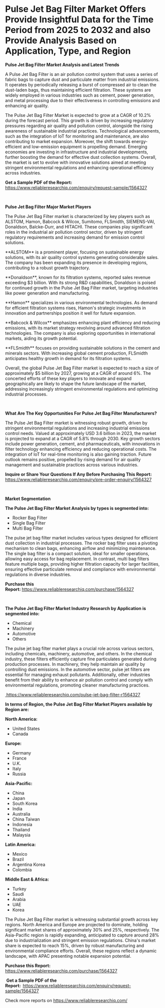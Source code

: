 <p><h1>Pulse Jet Bag Filter Market Offers Provide Insightful Data for the Time Period from 2025 to 2032 and also Provide Analysis Based on Application, Type, and Region</h1></p><p><strong>Pulse Jet Bag Filter Market Analysis and Latest Trends</strong></p>
<p><p>A Pulse Jet Bag Filter is an air pollution control system that uses a series of fabric bags to capture dust and particulate matter from industrial emissions. It operates by periodically releasing a burst of compressed air to clean the dust-laden bags, thus maintaining efficient filtration. These systems are widely employed in various industries such as cement, power generation, and metal processing due to their effectiveness in controlling emissions and enhancing air quality.</p><p>The Pulse Jet Bag Filter Market is expected to grow at a CAGR of 10.2% during the forecast period. This growth is driven by increasing regulatory pressures regarding air quality and pollution control, alongside the rising awareness of sustainable industrial practices. Technological advancements, such as the integration of IoT for monitoring and maintenance, are also contributing to market expansion. Moreover, the shift towards energy-efficient and low-emission equipment is propelling demand. Emerging economies are investing in infrastructure and industrial developments, further boosting the demand for effective dust collection systems. Overall, the market is set to evolve with innovative solutions aimed at meeting stringent environmental regulations and enhancing operational efficiency across industries.</p></p>
<p><strong>Get a Sample PDF of the Report:&nbsp;</strong> <a href="https://www.reliableresearchiq.com/enquiry/request-sample/1564327?utm_campaign=973&utm_medium=2&utm_source=Github&utm_content=ia&utm_term=16022025&utm_id=pulse-jet-bag-filter">https://www.reliableresearchiq.com/enquiry/request-sample/1564327</a></p>
<p>&nbsp;</p>
<p><strong>Pulse Jet Bag Filter Major Market Players</strong></p>
<p><p>The Pulse Jet Bag Filter market is characterized by key players such as ALSTOM, Hamon, Babcock & Wilcox, Sumitomo, FLSmidth, SIEMENS-VAI, Donaldson, Balcke-Durr, and HITACHI. These companies play significant roles in the industrial air pollution control sector, driven by stringent regulatory requirements and increasing demand for emission control solutions.</p><p>**ALSTOM** is a prominent player, focusing on sustainable energy solutions, with its air quality control systems generating considerable sales. The company has been expanding its presence in developing regions, contributing to a robust growth trajectory.</p><p>**Donaldson**, known for its filtration systems, reported sales revenue exceeding $3 billion. With its strong R&D capabilities, Donaldson is poised for continued growth in the Pulse Jet Bag Filter market, targeting industries like power generation and manufacturing.</p><p>**Hamon** specializes in various environmental technologies. As demand for efficient filtration systems rises, Hamon's strategic investments in innovation and partnerships position it well for future expansion. </p><p>**Babcock & Wilcox** emphasizes enhancing plant efficiency and reducing emissions, with its market strategy revolving around advanced filtration technologies. The company is also exploring opportunities in international markets, aiding its growth potential.</p><p>**FLSmidth** focuses on providing sustainable solutions in the cement and minerals sectors. With increasing global cement production, FLSmidth anticipates healthy growth in demand for its filtration systems.</p><p>Overall, the global Pulse Jet Bag Filter market is expected to reach a size of approximately $5 billion by 2027, growing at a CAGR of around 6%. The concerted efforts of these key players to innovate and expand geographically are likely to shape the future landscape of the market, addressing increasingly stringent environmental regulations and optimizing industrial processes.</p></p>
<p>&nbsp;</p>
<p><strong>What Are The Key Opportunities For Pulse Jet Bag Filter Manufacturers?</strong></p>
<p><p>The Pulse Jet Bag Filter market is witnessing robust growth, driven by stringent environmental regulations and increasing industrial emissions control needs. Valued at approximately USD 3.6 billion in 2023, the market is projected to expand at a CAGR of 5.8% through 2030. Key growth sectors include power generation, cement, and pharmaceuticals, with innovations in filter technology enhancing efficiency and reducing operational costs. The integration of IoT for real-time monitoring is also gaining traction. Future outlook remains positive, propelled by rising demand for air quality management and sustainable practices across various industries.</p></p>
<p><strong>Inquire or Share Your Questions If Any Before Purchasing This Report:</strong> <a href="https://www.reliableresearchiq.com/enquiry/pre-order-enquiry/1564327?utm_campaign=973&utm_medium=2&utm_source=Github&utm_content=ia&utm_term=16022025&utm_id=pulse-jet-bag-filter">https://www.reliableresearchiq.com/enquiry/pre-order-enquiry/1564327</a></p>
<p>&nbsp;</p>
<p><strong>Market Segmentation</strong></p>
<p><strong>The Pulse Jet Bag Filter Market Analysis by types is segmented into:</strong></p>
<p><ul><li>Rocker Bag Filter</li><li>Single Bag Filter</li><li>Multi Bag Filter</li></ul></p>
<p><p>The pulse jet bag filter market includes various types designed for efficient dust collection in industrial processes. The rocker bag filter uses a pivoting mechanism to clean bags, enhancing airflow and minimizing maintenance. The single bag filter is a compact solution, ideal for smaller operations, allowing easy access for bag replacement. In contrast, multi bag filters feature multiple bags, providing higher filtration capacity for larger facilities, ensuring effective particulate removal and compliance with environmental regulations in diverse industries.</p></p>
<p><strong>Purchase this Report:&nbsp;</strong><a href="https://www.reliableresearchiq.com/purchase/1564327?utm_campaign=973&utm_medium=2&utm_source=Github&utm_content=ia&utm_term=16022025&utm_id=pulse-jet-bag-filter">https://www.reliableresearchiq.com/purchase/1564327</a></p>
<p>&nbsp;</p>
<p><strong>The Pulse Jet Bag Filter Market Industry Research by Application is segmented into:</strong></p>
<p><ul><li>Chemical</li><li>Machinery</li><li>Automotive</li><li>Others</li></ul></p>
<p><p>The pulse jet bag filter market plays a crucial role across various sectors, including chemicals, machinery, automotive, and others. In the chemical industry, these filters efficiently capture fine particulates generated during production processes. In machinery, they help maintain air quality by controlling dust emissions. In the automotive sector, pulse jet filters are essential for managing exhaust pollutants. Additionally, other industries benefit from their ability to enhance air pollution control and comply with environmental regulations, promoting cleaner manufacturing practices.</p></p>
<p><a href="https://www.reliableresearchiq.com/pulse-jet-bag-filter-r1564327?utm_campaign=973&utm_medium=2&utm_source=Github&utm_content=ia&utm_term=16022025&utm_id=pulse-jet-bag-filter">&nbsp;https://www.reliableresearchiq.com/pulse-jet-bag-filter-r1564327</a></p>
<p><strong>In terms of Region, the Pulse Jet Bag Filter Market Players available by Region are:</strong></p>
<p>
    <p> <strong> North America: </strong>
        <ul>
            <li>United States</li>
            <li>Canada</li>
        </ul>
        </p> 
    <p> <strong> Europe: </strong>
        <ul>
            <li>Germany</li>
            <li>France</li>
            <li>U.K.</li>
            <li>Italy</li>
            <li>Russia</li>
        </ul>
        </p> 
    <p> <strong> Asia-Pacific: </strong>
        <ul>
            <li>China</li>
            <li>Japan</li>
            <li>South Korea</li>
            <li>India</li>
            <li>Australia</li>
            <li>China Taiwan</li>
            <li>Indonesia</li>
            <li>Thailand</li>
            <li>Malaysia</li>
        </ul>
        </p> 
    <p> <strong> Latin America: </strong>
        <ul>
            <li>Mexico</li>
            <li>Brazil</li>
            <li>Argentina Korea</li>
            <li>Colombia</li>
        </ul>
        </p> 
    <p> <strong> Middle East & Africa: </strong>
        <ul>
            <li>Turkey</li>
            <li>Saudi</li>
            <li>Arabia</li>
            <li>UAE</li>
            <li>Korea</li>
        </ul>
    </p>
    </p>
<p><p>The Pulse Jet Bag Filter market is witnessing substantial growth across key regions. North America and Europe are projected to dominate, holding significant market shares of approximately 30% and 25%, respectively. The Asia-Pacific region is rapidly expanding, anticipated to capture around 28% due to industrialization and stringent emission regulations. China's market share is expected to reach 15%, driven by robust manufacturing and environmental compliance efforts. Overall, these regions reflect a dynamic landscape, with APAC presenting notable expansion potential.</p></p>
<p><strong>Purchase this Report: </strong><a href="https://www.reliableresearchiq.com/purchase/1564327?utm_campaign=973&utm_medium=2&utm_source=Github&utm_content=ia&utm_term=16022025&utm_id=pulse-jet-bag-filter">https://www.reliableresearchiq.com/purchase/1564327</a></p>
<p>&nbsp;<strong>Get a Sample PDF of the Report:&nbsp;&nbsp;</strong><a href="https://www.reliableresearchiq.com/enquiry/request-sample/1564327?utm_campaign=973&utm_medium=2&utm_source=Github&utm_content=ia&utm_term=16022025&utm_id=pulse-jet-bag-filter">https://www.reliableresearchiq.com/enquiry/request-sample/1564327</a></p>
<p><strong></strong></p>
<p>Check more reports on <a href="https://www.reliableresearchiq.com/?utm_campaign=973&utm_medium=2&utm_source=Github&utm_content=ia&utm_term=16022025&utm_id=pulse-jet-bag-filter">https://www.reliableresearchiq.com/</a></p>